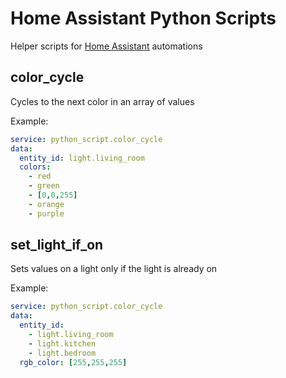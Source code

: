 # Home Assistant Python Scripts
Helper scripts for [Home Assistant](https://www.home-assistant.io/) automations

## color_cycle
Cycles to the next color in an array of values

Example:
```yaml
service: python_script.color_cycle
data:
  entity_id: light.living_room
  colors:
    - red
    - green
    - [0,0,255]
    - orange
    - purple
```

## set_light_if_on
Sets values on a light only if the light is already on

Example:
```yaml
service: python_script.color_cycle
data:
  entity_id:
    - light.living_room
    - light.kitchen
    - light.bedroom
  rgb_color: [255,255,255]
```